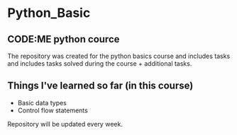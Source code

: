 # Python_Basic 
## CODE:ME python cource

The repository was created for the python basics course and includes tasks and includes tasks solved during the course + additional tasks.

## Things I've learned so far (in this course)

- Basic data types
- Control flow statements

Repository will be updated every week.